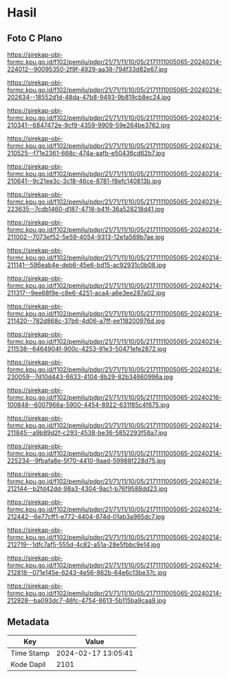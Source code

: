 # Hasil

## Foto C Plano

https://sirekap-obj-formc.kpu.go.id/f102/pemilu/pdpr/21/71/11/10/05/2171111005065-20240214-224012--90095350-2f9f-4929-aa38-794f33d82e67.jpg

https://sirekap-obj-formc.kpu.go.id/f102/pemilu/pdpr/21/71/11/10/05/2171111005065-20240214-202634--18552d1d-48da-47b8-9493-9b819cb8ec24.jpg

https://sirekap-obj-formc.kpu.go.id/f102/pemilu/pdpr/21/71/11/10/05/2171111005065-20240214-210341--6847472e-9cf9-4359-9909-59e264be3762.jpg

https://sirekap-obj-formc.kpu.go.id/f102/pemilu/pdpr/21/71/11/10/05/2171111005065-20240214-210525--f71e2361-668c-474a-aafb-e50436cd62b7.jpg

https://sirekap-obj-formc.kpu.go.id/f102/pemilu/pdpr/21/71/11/10/05/2171111005065-20240214-210641--9c21ee3c-3c18-46ce-8781-f8efc140813b.jpg

https://sirekap-obj-formc.kpu.go.id/f102/pemilu/pdpr/21/71/11/10/05/2171111005065-20240214-223635--7cdb1460-d187-4718-b41f-36a528218d41.jpg

https://sirekap-obj-formc.kpu.go.id/f102/pemilu/pdpr/21/71/11/10/05/2171111005065-20240214-211002--7073ef52-5e59-4054-9313-12e1a569b7ae.jpg

https://sirekap-obj-formc.kpu.go.id/f102/pemilu/pdpr/21/71/11/10/05/2171111005065-20240214-211141--596eab4e-deb6-45e6-bd15-ac92931c0b08.jpg

https://sirekap-obj-formc.kpu.go.id/f102/pemilu/pdpr/21/71/11/10/05/2171111005065-20240214-211317--9ee68f9e-c8e6-4251-aca4-a6e3ee287a02.jpg

https://sirekap-obj-formc.kpu.go.id/f102/pemilu/pdpr/21/71/11/10/05/2171111005065-20240214-211420--782d868c-37b6-4d06-a7ff-ee118200976d.jpg

https://sirekap-obj-formc.kpu.go.id/f102/pemilu/pdpr/21/71/11/10/05/2171111005065-20240214-211538--6464904f-900c-4253-91e3-50471efe2872.jpg

https://sirekap-obj-formc.kpu.go.id/f102/pemilu/pdpr/21/71/11/10/05/2171111005065-20240214-230059--7d10d443-6633-4104-8b29-82b34660996a.jpg

https://sirekap-obj-formc.kpu.go.id/f102/pemilu/pdpr/21/71/11/10/05/2171111005065-20240216-100848--6007966a-5900-4454-8922-631f85c4f675.jpg

https://sirekap-obj-formc.kpu.go.id/f102/pemilu/pdpr/21/71/11/10/05/2171111005065-20240214-211845--a9b89d2f-c293-4538-be36-5852293f58a7.jpg

https://sirekap-obj-formc.kpu.go.id/f102/pemilu/pdpr/21/71/11/10/05/2171111005065-20240214-225234--9fbafa8e-5f70-4410-9aad-59988f228d75.jpg

https://sirekap-obj-formc.kpu.go.id/f102/pemilu/pdpr/21/71/11/10/05/2171111005065-20240214-212144--b2fd42dd-98a3-4304-9ac1-b76f9588dd23.jpg

https://sirekap-obj-formc.kpu.go.id/f102/pemilu/pdpr/21/71/11/10/05/2171111005065-20240214-212442--6e77cff1-e772-4404-874d-01ab3a965dc7.jpg

https://sirekap-obj-formc.kpu.go.id/f102/pemilu/pdpr/21/71/11/10/05/2171111005065-20240214-212719--1dfc7af5-555d-4c82-a51a-28e5fbbc9e14.jpg

https://sirekap-obj-formc.kpu.go.id/f102/pemilu/pdpr/21/71/11/10/05/2171111005065-20240214-212818--071e145e-6243-4e56-862b-64e6c13be37c.jpg

https://sirekap-obj-formc.kpu.go.id/f102/pemilu/pdpr/21/71/11/10/05/2171111005065-20240214-212928--ba093dc7-46fc-4754-8613-5b115ba9caa9.jpg


## Metadata

| Key        | Value               |
| ---------- | ------------------- |
| Time Stamp | 2024-02-17 13:05:41 |
| Kode Dapil | 2101                |



